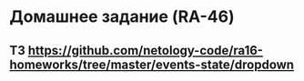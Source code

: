 # Домашнее задание (RA-46)

## ТЗ https://github.com/netology-code/ra16-homeworks/tree/master/events-state/dropdown
